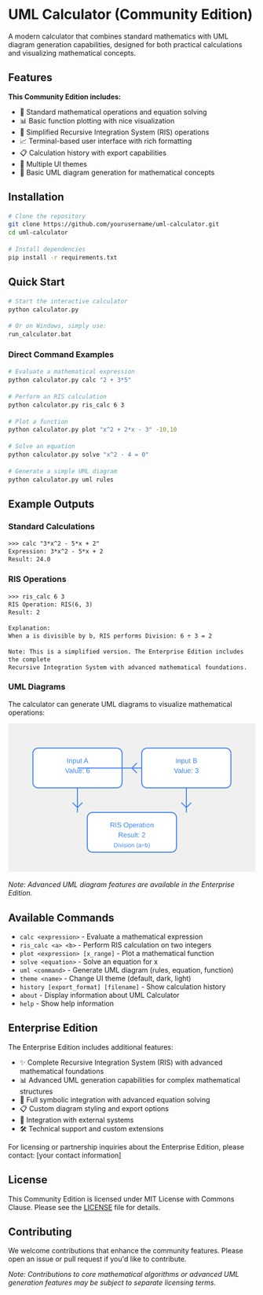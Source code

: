 # UML Calculator (Community Edition)

A modern calculator that combines standard mathematics with UML diagram generation capabilities, designed for both practical calculations and visualizing mathematical concepts.

## Features

**This Community Edition includes:**

- 🧮 Standard mathematical operations and equation solving
- 📊 Basic function plotting with nice visualization
- 📐 Simplified Recursive Integration System (RIS) operations
- 📈 Terminal-based user interface with rich formatting
- 📋 Calculation history with export capabilities
- 🎨 Multiple UI themes
- 📝 Basic UML diagram generation for mathematical concepts

## Installation

```bash
# Clone the repository
git clone https://github.com/yourusername/uml-calculator.git
cd uml-calculator

# Install dependencies
pip install -r requirements.txt
```

## Quick Start

```bash
# Start the interactive calculator
python calculator.py

# Or on Windows, simply use:
run_calculator.bat
```

### Direct Command Examples

```bash
# Evaluate a mathematical expression
python calculator.py calc "2 + 3*5"

# Perform an RIS calculation
python calculator.py ris_calc 6 3

# Plot a function
python calculator.py plot "x^2 + 2*x - 3" -10,10

# Solve an equation
python calculator.py solve "x^2 - 4 = 0"

# Generate a simple UML diagram
python calculator.py uml rules
```

## Example Outputs

### Standard Calculations

```
>>> calc "3*x^2 - 5*x + 2"
Expression: 3*x^2 - 5*x + 2
Result: 24.0
```

### RIS Operations

```
>>> ris_calc 6 3
RIS Operation: RIS(6, 3)
Result: 2

Explanation:
When a is divisible by b, RIS performs Division: 6 ÷ 3 = 2

Note: This is a simplified version. The Enterprise Edition includes the complete 
Recursive Integration System with advanced mathematical foundations.
```

### UML Diagrams

The calculator can generate UML diagrams to visualize mathematical operations:

![Sample UML Diagram](docs/images/sample_uml.svg)

*Note: Advanced UML diagram features are available in the Enterprise Edition.*

## Available Commands

- `calc <expression>` - Evaluate a mathematical expression
- `ris_calc <a> <b>` - Perform RIS calculation on two integers
- `plot <expression> [x_range]` - Plot a mathematical function
- `solve <equation>` - Solve an equation for x
- `uml <command>` - Generate UML diagram (rules, equation, function)
- `theme <name>` - Change UI theme (default, dark, light)
- `history [export_format] [filename]` - Show calculation history
- `about` - Display information about UML Calculator
- `help` - Show help information

## Enterprise Edition

The Enterprise Edition includes additional features:

- ✨ Complete Recursive Integration System (RIS) with advanced mathematical foundations
- 📊 Advanced UML generation capabilities for complex mathematical structures
- 🔗 Full symbolic integration with advanced equation solving
- 📋 Custom diagram styling and export options
- 🔄 Integration with external systems
- 🛠️ Technical support and custom extensions

For licensing or partnership inquiries about the Enterprise Edition, please contact:
[your contact information]

## License

This Community Edition is licensed under MIT License with Commons Clause. Please see the [LICENSE](LICENSE) file for details.

## Contributing

We welcome contributions that enhance the community features. Please open an issue or pull request if you'd like to contribute.

*Note: Contributions to core mathematical algorithms or advanced UML generation features may be subject to separate licensing terms.*
